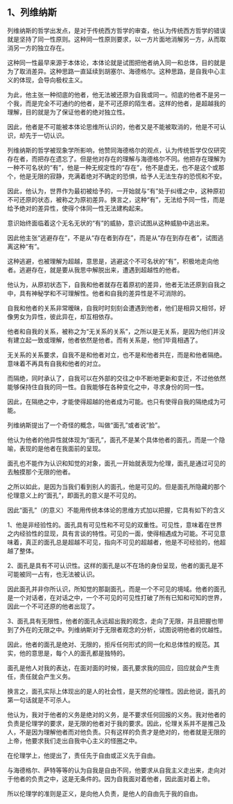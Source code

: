 <h2>1、列维纳斯</h2><p data-pid="A2Xr5S_i">列维纳斯的哲学出发点，是对于传统西方哲学的审查，他认为传统西方哲学的错误就是坚持了同一性原则。这种同一性原则要求，以一方片面地消解另一方，从而取消另一方的独立存在。</p><p data-pid="adnvykGS">这种同一性最早来源于本体论，本体论就是试图把他者纳入同一和总体，目的就是为了取消差异。这种思路一直延续到胡塞尔、海德格尔。这种思路，是自我中心主义的体现，会导向极权主义。</p><p data-pid="5wG15Lm9">为此，他主张一种彻底的他者，他无法被还原为自我或同一。彻底的他者不是另一个我，而是完全不可通约的他者，是不可还原的陌生者。这样的他者，是超越我的理解，目的就是为了保证他者的绝对独立性。</p><p data-pid="pr5XRO5F">因此，他者是不可能被本体论思维所认识的，他者又是不能被取消的，他是不可认识，却先于一切认识。</p><p data-pid="JK9yD--L">列维纳斯的哲学被现象学所影响，他赞同海德格尔的观点，认为传统哲学仅仅研究存在者，而把存在遗忘了。但是他对存在的理解与海德格尔不同。他把存在理解为一种不可名状的“有”，他是一种无规定性的“存在”，他不是虚无，也不是这个或那个，他是无限的寂静，充满着绝对不确定的恐惧，给予人无法生存的恐慌和不安。</p><p data-pid="S0HXJcK-">因此，他认为，世界作为最初被给予的，一开始就与“有”处于纠缠之中，这种原初不可还原的状态，被称之为原初差异。换言之，这种“有”，无法给予同一性，而是给予绝对的差异性，使得个体同一性无法建构起来。</p><p data-pid="wPV1Az7T">意识始终面临着这个无名无状的“有”的威胁，意识试图从这种威胁中逃出来。</p><p data-pid="1qQ63HOi">因此他主张“逃避存在”，不是从“存在者到存在”，而是从“存在到存在者”，试图逃离这种“有”。</p><p data-pid="eRdS6pKY">这种逃避，也被理解为超越，意思是，逃避这个不可名状的“有”，积极地走向他者。逃避存在，就是要从我思中解脱出来，遭遇到超越性的他者。</p><p data-pid="bkUDjC45">他认为，从原初状态下，自我和他者就存在着原初的差异，他者无法还原到自我之中，具有神秘学和不可理解性。他者和自我的差异性是不可消除的。</p><p data-pid="rNju7Y70">自我和他者的关系非常暧昧，自我时时刻刻会遭遇到他者，他们是相异又相邻，好像男女为异性，彼此异在，却互相依存。</p><p data-pid="IHGge_95">他者和自我的关系，被称之为“无关系的关系”，之所以是无关系，是因为他们并没有建立起一致或理解，他者依然是他者。而有关系是，他们毕竟相遇了。</p><p data-pid="Cq0q36Sp">无关系的关系要求，自我不是和他者对立，也不是和他者共在，而是和他者隔绝。意味着不再具有自我和他者的对立。</p><p data-pid="AVSVeHd1">而隔绝，同时承认了，自我可以在外部的交往之中不断地更新和变迁，不过他依然能够保持住自我的同一性。自我能够在各种变化之中，寻求身份的同一性。</p><p data-pid="pWIr2JBF">因此，在隔绝之中，才能使得超越的他者成为可能。也只有使得自我的隔绝成为可能。</p><p data-pid="BT070LDq">列维纳斯提出了一个奇怪的概念，叫做“面孔”或者说“脸”。</p><p data-pid="MnLFAH1T">他认为他者的他异性就体现为“面孔”，面孔不是某个具体他者的面孔，而是一个隐喻，表现的是他者在我面前的呈现。</p><p data-pid="t8uQysr5">面孔也不能作为认识和知觉的对象，面孔一开始就表现为伦理，面孔是通过可见的去触摸那个无限的他者。</p><p data-pid="GN2zkR5_">之所以如此，是因为当我们看到别人的面孔，他是可见的。但是面孔所隐藏的那个伦理意义上的“面孔”，即面孔的意义是不可见的。</p><p data-pid="K3KaaCQ-">因此“面孔”（的意义）不能用传统本体论的思维方式加以把握，它具有如下的含义</p><p data-pid="IcbFejVg">1、他是非经验性的。面孔具有可见性和不可见的双重性。可见性，意味着在世界之内经验性的显现，具有言谈的特性。可见的一面，使得相遇成为可能。不可见意味着，真正的面孔总是超越不可见，指向不可见的超越者，他是不可经验的，他超越了整体。</p><p data-pid="X6ojZugF">2、面孔是具有不可认识性。这样的面孔是以不在场的身份呈现，他者的面孔是不可能被同一占有，也无法被认识。</p><p data-pid="7GnKXiz0">因此面孔并非你所认识，所知觉的那副面孔，而是一个不可见的境域。他者的面孔是一个对话者，在对话之中，一个不可见的可见性打破了所有已知和可知的世界，因此一个不可还原的他者出现了。</p><p data-pid="pehB_NFO">3、面孔具有无限性，他者的面孔永远超出我的观念，走向了无限，并且把握也带到了外在的无限之中。列维纳斯对于无限者观念的分析，试图说明他者的优越性。</p><p data-pid="Xmv5j9wI">因此，他者的面孔是绝对、无限的，拒斥任何形式的同一化和总体性的规范。其实，他的意思是，每个人的面孔都是独特的。</p><p data-pid="fyg3Yh4N">面孔是他人对我的表达，在面对面的时候，面孔要求我的回应，回应就会产生责任，责任就会产生义务。</p><p data-pid="5Abd6sHQ">换言之，面孔实际上体现出的是人的社会性，是天然的伦理性。因此他说，面孔的第一句话就是不可杀人。</p><p data-pid="q94ir9RE">他认为，我对于他者的义务是绝对的义务，是不要求任何回报的义务。我对他者的负责是伦理学的要求，是无限的他者对于我的要求。因此，伦理关系并不是推己及人，不是因为理解他者而对他负责。只有这样的负责才是绝对的，他者就是无限的上帝，他要求我们走出自我中心主义的怪圈之中。</p><p data-pid="U_7_o4_k">在伦理学上，他提出了，责任先于自由或正义先于自由。</p><p data-pid="2CVIA8bx">与海德格尔、萨特等等的认为自我是自由不同，他要求从自我主义走出来，走向对于他者的负责之中，这是无条件的。因为自我面对着他者，因此面对着上帝。</p><p data-pid="wn1BX_gZ">所以伦理学的准则是正义，是向他人负责，是他人的自由先于我的自由。</p><p></p>